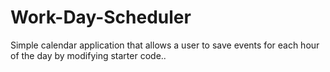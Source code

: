 # Work-Day-Scheduler
Simple calendar application that allows a user to save events for each hour of the day by modifying starter code..
